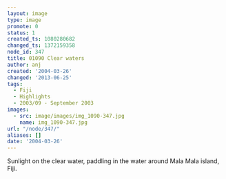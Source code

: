 ```yaml
---
layout: image
type: image
promote: 0
status: 1
created_ts: 1080280682
changed_ts: 1372159358
node_id: 347
title: 01090 Clear waters
author: anj
created: '2004-03-26'
changed: '2013-06-25'
tags:
  - Fiji
  - Highlights
  - 2003/09 - September 2003
images:
  - src: image/images/img_1090-347.jpg
    name: img_1090-347.jpg
url: "/node/347/"
aliases: []
date: '2004-03-26'
---
```

Sunlight on the clear water, paddling in the water around Mala Mala island, Fiji.
